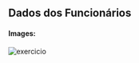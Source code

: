 ## Dados dos Funcionários



#### Images:



![exercicio](
https://github.com/LevyMatias/ImagensGithub/blob/main/img%20exercicios/C_sharp_oop_course/m%C3%B3dulo-4/dadosFuncionarios/Captura%20de%20tela%202022-04-02%20130034.png
)